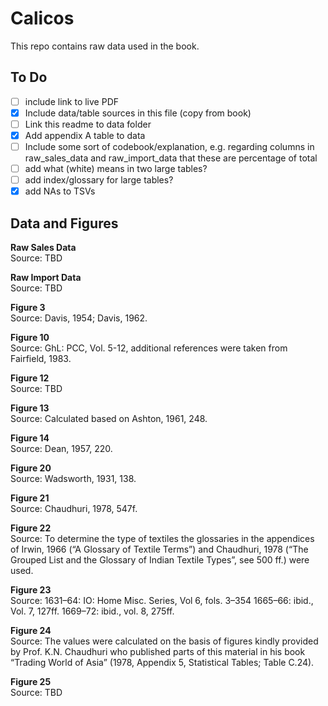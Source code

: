 # Calicos

This repo contains raw data used in the book.

## To Do
- [ ] include link to live PDF
- [x] Include data/table sources in this file (copy from book)
- [ ] Link this readme to data folder
- [x] Add appendix A table to data
- [ ] Include some sort of codebook/explanation, e.g. regarding columns in raw_sales_data and raw_import_data that these are percentage of total
- [ ] add what (white) means in two large tables?
- [ ] add index/glossary for large tables?
- [x] add NAs to TSVs

## Data and Figures
**Raw Sales Data**  
Source: TBD  

**Raw Import Data**  
Source: TBD

**Figure 3**  
Source: Davis, 1954; Davis, 1962.  

**Figure 10**  
Source: GhL: PCC, Vol. 5-12, additional references were taken from Fairfield, 1983.  

**Figure 12**  
Source: TBD  

**Figure 13**  
Source: Calculated based on Ashton, 1961, 248.  

**Figure 14**  
Source: Dean, 1957, 220.  

**Figure 20**  
Source: Wadsworth, 1931, 138.  

**Figure 21**  
Source: Chaudhuri, 1978, 547f.  

**Figure 22**  
Source: To determine the type of textiles the glossaries in the appendices of Irwin, 1966 (“A Glossary of Textile Terms”) and Chaudhuri, 1978 (“The Grouped List and the Glossary of Indian Textile Types”, see 500 ff.) were used.  

**Figure 23**  
Source: 1631–64: IO: Home Misc. Series, Vol 6, fols. 3–354 1665–66: ibid., Vol. 7, 127ff. 1669–72: ibid., vol. 8, 275ff.  

**Figure 24**  
Source: The values were calculated on the basis of figures kindly provided by Prof. K.N. Chaudhuri who published parts of this material in his book “Trading World of Asia” (1978, Appendix 5, Statistical Tables; Table C.24).  

**Figure 25**  
Source: TBD  
